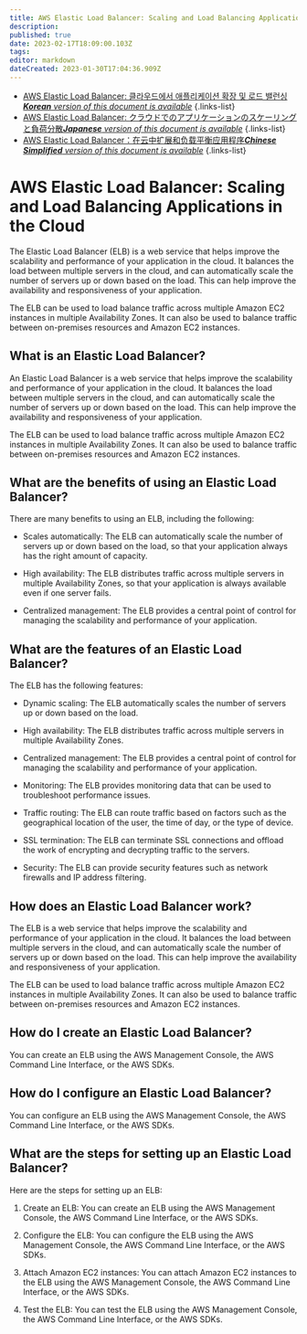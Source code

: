 ```yaml
---
title: AWS Elastic Load Balancer: Scaling and Load Balancing Applications in the Cloud
description: 
published: true
date: 2023-02-17T18:09:00.103Z
tags: 
editor: markdown
dateCreated: 2023-01-30T17:04:36.909Z
---
```


- [AWS Elastic Load Balancer: 클라우드에서 애플리케이션 확장 및 로드 밸런싱***Korean** version of this document is available*](/ko/Knowledge-base/Cloud/aws-elastic-load-balancer-scaling-and-load-balancing-applications-in-the-cloud)
{.links-list}
- [AWS Elastic Load Balancer: クラウドでのアプリケーションのスケーリングと負荷分散***Japanese** version of this document is available*](/ja/Knowledge-base/Cloud/aws-elastic-load-balancer-scaling-and-load-balancing-applications-in-the-cloud)
{.links-list}
- [AWS Elastic Load Balancer：在云中扩展和负载平衡应用程序***Chinese Simplified** version of this document is available*](/zh/Knowledge-base/Cloud/aws-elastic-load-balancer-scaling-and-load-balancing-applications-in-the-cloud)
{.links-list}


# AWS Elastic Load Balancer: Scaling and Load Balancing Applications in the Cloud

The Elastic Load Balancer (ELB) is a web service that helps improve the scalability and performance of your application in the cloud. It balances the load between multiple servers in the cloud, and can automatically scale the number of servers up or down based on the load. This can help improve the availability and responsiveness of your application.

The ELB can be used to load balance traffic across multiple Amazon EC2 instances in multiple Availability Zones. It can also be used to balance traffic between on-premises resources and Amazon EC2 instances.

## What is an Elastic Load Balancer?

An Elastic Load Balancer is a web service that helps improve the scalability and performance of your application in the cloud. It balances the load between multiple servers in the cloud, and can automatically scale the number of servers up or down based on the load. This can help improve the availability and responsiveness of your application.

The ELB can be used to load balance traffic across multiple Amazon EC2 instances in multiple Availability Zones. It can also be used to balance traffic between on-premises resources and Amazon EC2 instances.

## What are the benefits of using an Elastic Load Balancer?

There are many benefits to using an ELB, including the following:

- Scales automatically: The ELB can automatically scale the number of servers up or down based on the load, so that your application always has the right amount of capacity.

- High availability: The ELB distributes traffic across multiple servers in multiple Availability Zones, so that your application is always available even if one server fails.

- Centralized management: The ELB provides a central point of control for managing the scalability and performance of your application.

## What are the features of an Elastic Load Balancer?

The ELB has the following features:

- Dynamic scaling: The ELB automatically scales the number of servers up or down based on the load.

- High availability: The ELB distributes traffic across multiple servers in multiple Availability Zones.

- Centralized management: The ELB provides a central point of control for managing the scalability and performance of your application.

- Monitoring: The ELB provides monitoring data that can be used to troubleshoot performance issues.

- Traffic routing: The ELB can route traffic based on factors such as the geographical location of the user, the time of day, or the type of device.

- SSL termination: The ELB can terminate SSL connections and offload the work of encrypting and decrypting traffic to the servers.

- Security: The ELB can provide security features such as network firewalls and IP address filtering.

## How does an Elastic Load Balancer work?

The ELB is a web service that helps improve the scalability and performance of your application in the cloud. It balances the load between multiple servers in the cloud, and can automatically scale the number of servers up or down based on the load. This can help improve the availability and responsiveness of your application.

The ELB can be used to load balance traffic across multiple Amazon EC2 instances in multiple Availability Zones. It can also be used to balance traffic between on-premises resources and Amazon EC2 instances.

## How do I create an Elastic Load Balancer?

You can create an ELB using the AWS Management Console, the AWS Command Line Interface, or the AWS SDKs.

## How do I configure an Elastic Load Balancer?

You can configure an ELB using the AWS Management Console, the AWS Command Line Interface, or the AWS SDKs.

## What are the steps for setting up an Elastic Load Balancer?

Here are the steps for setting up an ELB:

1. Create an ELB: You can create an ELB using the AWS Management Console, the AWS Command Line Interface, or the AWS SDKs.

2. Configure the ELB: You can configure the ELB using the AWS Management Console, the AWS Command Line Interface, or the AWS SDKs.

3. Attach Amazon EC2 instances: You can attach Amazon EC2 instances to the ELB using the AWS Management Console, the AWS Command Line Interface, or the AWS SDKs.

4. Test the ELB: You can test the ELB using the AWS Management Console, the AWS Command Line Interface, or the AWS SDKs.